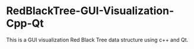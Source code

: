 # RedBlackTree-GUI-Visualization-Cpp-Qt
 This is a GUI visualization Red Black Tree data structure using c++ and Qt.
